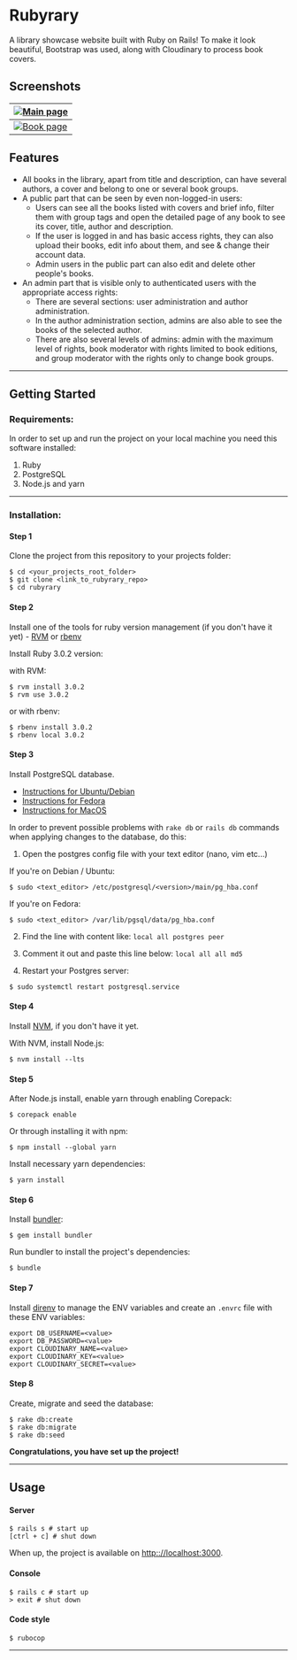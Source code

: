 # **Rubyrary**

A library showcase website built with Ruby on Rails! To make it look beautiful, Bootstrap was used, along with Cloudinary to process book covers.

## Screenshots

| [![Main page](https://i.postimg.cc/1thPWcqT/Screenshot-from-2023-11-14-19-18-36.png)](https://postimg.cc/kVckGSwF) |
| - |
| [![Book page](https://i.postimg.cc/4NSSX4xb/Screenshot-from-2023-11-14-19-19-12.png)](https://postimg.cc/6yC00XRy) |

## Features

- All books in the library, apart from title and description, can have several authors, a cover and belong to one or several book groups.
- A public part that can be seen by even non-logged-in users:
  - Users can see all the books listed with covers and brief info, filter them with group tags and open the detailed page of any book to see its cover, title, author and description.
  - If the user is logged in and has basic access rights, they can also upload their books, edit info about them, and see & change their account data.
  - Admin users in the public part can also edit and delete other people's books.
- An admin part that is visible only to authenticated users with the appropriate access rights:
  - There are several sections: user administration and author administration.
  - In the author administration section, admins are also able to see the books of the selected author.
  - There are also several levels of admins: admin with the maximum level of rights, book moderator with rights limited to book editions, and group moderator with the rights only to change book groups.

--------

## Getting Started


### Requirements:

In order to set up and run the project on your local machine you need this
software installed:

1. Ruby
2. PostgreSQL
3. Node.js and yarn

--------

### Installation:

#### Step 1

Clone the project from this repository to your projects folder:

```shell
$ cd <your_projects_root_folder>
$ git clone <link_to_rubyrary_repo>
$ cd rubyrary
```

#### Step 2

Install one of the tools for ruby version management (if you don't have it yet) -
[RVM](https://rvm.io/rvm/install) or [rbenv](https://github.com/rbenv/rbenv#installation)

Install Ruby 3.0.2 version:

with RVM:

```shell
$ rvm install 3.0.2
$ rvm use 3.0.2
```

or with rbenv:

```shell
$ rbenv install 3.0.2
$ rbenv local 3.0.2
```

#### Step 3

Install PostgreSQL database.

- [Instructions for Ubuntu/Debian](https://www.digitalocean.com/community/tutorials/how-to-install-postgresql-on-ubuntu-22-04-quickstart)
- [Instructions for Fedora](https://docs.fedoraproject.org/en-US/quick-docs/postgresql/)
- [Instructions for MacOS](https://sqlpad.io/tutorial/postgres-mac-installation)

In order to prevent possible problems with `rake db` or `rails db` commands
when applying changes to the database, do this:

1. Open the postgres config file with your text editor (nano, vim etc...)

If you're on Debian / Ubuntu:
```shell
$ sudo <text_editor> /etc/postgresql/<version>/main/pg_hba.conf
```

If you're on Fedora:
```shell
$ sudo <text_editor> /var/lib/pgsql/data/pg_hba.conf
```

2. Find the line with content like: `local all postgres peer`

3. Comment it out and paste this line below: `local all all md5`

4. Restart your Postgres server:

```shell
$ sudo systemctl restart postgresql.service
```

#### Step 4

Install [NVM](https://github.com/nvm-sh/nvm#installing-and-updating),
if you don't have it yet.

With NVM, install Node.js:

```shell
$ nvm install --lts
```

#### Step 5

After Node.js install, enable yarn through enabling Corepack:

```shell
$ corepack enable
```

Or through installing it with npm:

```shell
$ npm install --global yarn
```

Install necessary yarn dependencies:

```shell
$ yarn install
```

#### Step 6

Install [bundler](https://bundler.io/):

```shell
$ gem install bundler
```

Run bundler to install the project's dependencies:

```shell
$ bundle
```

#### Step 7

Install [direnv](https://direnv.net/) to manage the ENV variables and create an `.envrc` file with these ENV variables:

```shell
export DB_USERNAME=<value>
export DB_PASSWORD=<value>
export CLOUDINARY_NAME=<value>
export CLOUDINARY_KEY=<value>
export CLOUDINARY_SECRET=<value>
```

#### Step 8

Create, migrate and seed the database:

```shell
$ rake db:create
$ rake db:migrate
$ rake db:seed
```

**Congratulations, you have set up the project!**

--------

## Usage

#### Server

```shell
$ rails s # start up
[ctrl + c] # shut down
```

When up, the project is available on
[http:://localhost:3000](http:://localhost:3000).

#### Console

```shell
$ rails c # start up
> exit # shut down
```

#### Code style

```shell
$ rubocop
```

---------------

